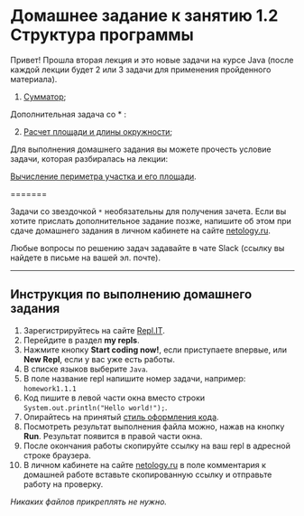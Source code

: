 Домашнее задание к занятию 1.2 Структура программы
==

Привет!
Прошла вторая лекция и это новые задачи на курсе Java (после каждой лекции будет 2 или 3 задачи для применения пройденного материала).

1) [Сумматор](1.2.1);

Дополнительная задача со * :

2) [Расчет площади и длины окружности](1.2.2);

Для выполнения домашнего задания вы можете прочесть условие задачи, которая разбиралась на лекции:

[Вычисление периметра участка и его площади](1.2.3).

=======

Задачи со звездочкой `*` необязательны для получения зачета.
Если вы хотите прислать дополнительное задание позже, напишите об этом при сдаче домашнего задания в личном кабинете на сайте [netology.ru](https://netology.ru).

Любые вопросы по решению задач задавайте в чате Slack (ссылку вы найдете в письме на вашей эл. почте).

***

## Инструкция по выполнению домашнего задания

1. Зарегистрируйтесь на сайте [Repl.IT](http://repl.it/).
2. Перейдите в раздел **my repls**.
3. Нажмите кнопку **Start coding now!**, если приступаете впервые, или **New Repl**, если у вас уже есть работы.
4. В списке языков выберите `Java`.
5. В поле название repl напишите номер задачи, например: `homework1.1.1`
6. Код пишите в левой части окна вместо строки `System.out.println("Hello world!");`.
7. Опирайтесь на принятый [стиль оформления кода](https://github.com/netology-code/codestyle/blob/master/java/README.md).
8. Посмотреть результат выполнения файла можно, нажав на кнопку **Run**. Результат появится в правой части окна.
9. После окончания работы скопируйте ссылку на ваш repl в адресной строке браузера.
10. В личном кабинете на сайте [netology.ru](http://netology.ru/) в поле комментария к домашней работе вставьте скопированную ссылку и отправьте работу на проверку.

*Никаких файлов прикреплять не нужно.*
